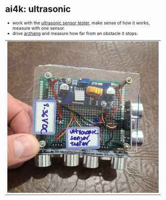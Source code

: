 # ai4k: ultrasonic

- work with the [ultrasonic sensor tester](https://github.com/kamangir/bluer-sbc/blob/main/bluer_sbc/docs/ultrasonic-sensor-tester.md), make sense of how it works, measure with one sensor.
- drive [arzhang](https://github.com/kamangir/bluer-ugv/tree/main/bluer_ugv/docs/arzhang) and measure how far from an obstacle it stops.

|   |
| --- |
| [![image](https://github.com/kamangir/assets2/raw/main/ultrasonic-sensor-tester/00.jpg?raw=true)](https://github.com/kamangir/assets2/raw/main/ultrasonic-sensor-tester/00.jpg?raw=true) |
